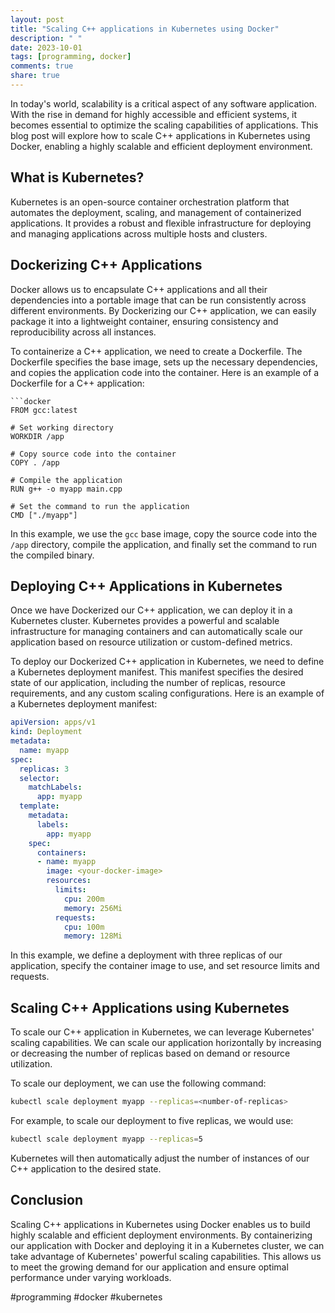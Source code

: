 ```yaml
---
layout: post
title: "Scaling C++ applications in Kubernetes using Docker"
description: " "
date: 2023-10-01
tags: [programming, docker]
comments: true
share: true
---
```


In today's world, scalability is a critical aspect of any software application. With the rise in demand for highly accessible and efficient systems, it becomes essential to optimize the scaling capabilities of applications. This blog post will explore how to scale C++ applications in Kubernetes using Docker, enabling a highly scalable and efficient deployment environment.

## What is Kubernetes?

Kubernetes is an open-source container orchestration platform that automates the deployment, scaling, and management of containerized applications. It provides a robust and flexible infrastructure for deploying and managing applications across multiple hosts and clusters.

## Dockerizing C++ Applications

Docker allows us to encapsulate C++ applications and all their dependencies into a portable image that can be run consistently across different environments. By Dockerizing our C++ application, we can easily package it into a lightweight container, ensuring consistency and reproducibility across all instances.

To containerize a C++ application, we need to create a Dockerfile. The Dockerfile specifies the base image, sets up the necessary dependencies, and copies the application code into the container. Here is an example of a Dockerfile for a C++ application:

```
```docker
FROM gcc:latest

# Set working directory
WORKDIR /app

# Copy source code into the container
COPY . /app

# Compile the application
RUN g++ -o myapp main.cpp

# Set the command to run the application
CMD ["./myapp"]
```

In this example, we use the `gcc` base image, copy the source code into the `/app` directory, compile the application, and finally set the command to run the compiled binary.

## Deploying C++ Applications in Kubernetes

Once we have Dockerized our C++ application, we can deploy it in a Kubernetes cluster. Kubernetes provides a powerful and scalable infrastructure for managing containers and can automatically scale our application based on resource utilization or custom-defined metrics.

To deploy our Dockerized C++ application in Kubernetes, we need to define a Kubernetes deployment manifest. This manifest specifies the desired state of our application, including the number of replicas, resource requirements, and any custom scaling configurations. Here is an example of a Kubernetes deployment manifest:

```yaml
apiVersion: apps/v1
kind: Deployment
metadata:
  name: myapp
spec:
  replicas: 3
  selector:
    matchLabels:
      app: myapp
  template:
    metadata:
      labels:
        app: myapp
    spec:
      containers:
      - name: myapp
        image: <your-docker-image>
        resources:
          limits:
            cpu: 200m
            memory: 256Mi
          requests:
            cpu: 100m
            memory: 128Mi
```

In this example, we define a deployment with three replicas of our application, specify the container image to use, and set resource limits and requests.

## Scaling C++ Applications using Kubernetes

To scale our C++ application in Kubernetes, we can leverage Kubernetes' scaling capabilities. We can scale our application horizontally by increasing or decreasing the number of replicas based on demand or resource utilization.

To scale our deployment, we can use the following command:

```bash
kubectl scale deployment myapp --replicas=<number-of-replicas>
```

For example, to scale our deployment to five replicas, we would use:

```bash
kubectl scale deployment myapp --replicas=5
```

Kubernetes will then automatically adjust the number of instances of our C++ application to the desired state.

## Conclusion

Scaling C++ applications in Kubernetes using Docker enables us to build highly scalable and efficient deployment environments. By containerizing our application with Docker and deploying it in a Kubernetes cluster, we can take advantage of Kubernetes' powerful scaling capabilities. This allows us to meet the growing demand for our application and ensure optimal performance under varying workloads.

#programming #docker #kubernetes
